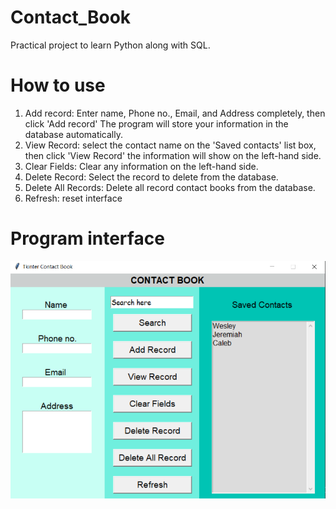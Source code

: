 # Contact_Book
Practical project to learn Python along with SQL.
# How to use
1. Add record: Enter name, Phone no., Email, and Address completely, then click 'Add record' The program will store your information in the database automatically.
2. View Record: select the contact name on the 'Saved contacts' list box, then click 'View Record' the information will show on the left-hand side.
3. Clear Fields: Clear any information on the left-hand side.
4. Delete Record: Select the record to delete from the database.
5. Delete All Records: Delete all record contact books from the database.
6. Refresh: reset interface
# Program interface
![alt text](https://github.com/varavit44/Contact_Book/blob/main/Interface.png?raw=True)
